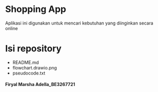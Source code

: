 # Shopping App

Aplikasi ini digunakan untuk mencari kebutuhan yang diinginkan secara online

# Isi repository
- README.md
- flowchart.drawio.png
- pseudocode.txt

#### Firyal Marsha Adella_BE3267721